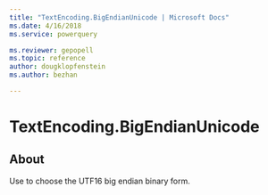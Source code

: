 ```yaml
---
title: "TextEncoding.BigEndianUnicode | Microsoft Docs"
ms.date: 4/16/2018
ms.service: powerquery

ms.reviewer: gepopell
ms.topic: reference
author: dougklopfenstein
ms.author: bezhan

---
```

# TextEncoding.BigEndianUnicode
## About
Use to choose the UTF16 big endian binary form.

